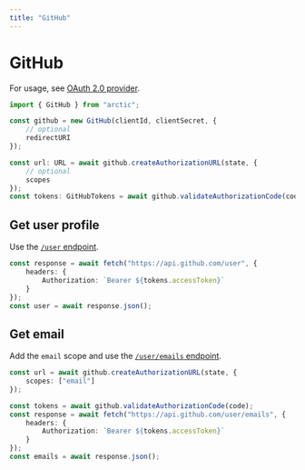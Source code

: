 ```yaml
---
title: "GitHub"
---
```


# GitHub

For usage, see [OAuth 2.0 provider](/guides/oauth2).

```ts
import { GitHub } from "arctic";

const github = new GitHub(clientId, clientSecret, {
	// optional
	redirectURI
});
```

```ts
const url: URL = await github.createAuthorizationURL(state, {
	// optional
	scopes
});
const tokens: GitHubTokens = await github.validateAuthorizationCode(code);
```

## Get user profile

Use the [`/user` endpoint](https://docs.github.com/en/rest/users/users?apiVersion=2022-11-28#get-the-authenticated-user).

```ts
const response = await fetch("https://api.github.com/user", {
	headers: {
		Authorization: `Bearer ${tokens.accessToken}`
	}
});
const user = await response.json();
```

## Get email

Add the `email` scope and use the [`/user/emails` endpoint](https://docs.github.com/en/rest/users/emails?apiVersion=2022-11-28#list-email-addresses-for-the-authenticated-user).

```ts
const url = await github.createAuthorizationURL(state, {
	scopes: ["email"]
});
```

```ts
const tokens = await github.validateAuthorizationCode(code);
const response = await fetch("https://api.github.com/user/emails", {
	headers: {
		Authorization: `Bearer ${tokens.accessToken}`
	}
});
const emails = await response.json();
```
